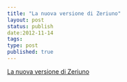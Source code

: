 ```yaml
--- 
title: "La nuova versione di Zeriuno"
layout: post
status: publish
date:2012-11-14
tags:
type: post
published: true
---
```

[La nuova versione di Zeriuno](http://localhost:4000/adr.html "Cosa cambia con questa nuova versione del blog")